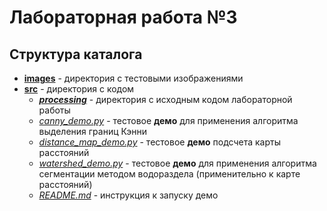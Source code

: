 # Лабораторная работа №3

## Структура каталога
* [__images__][images] - директория с тестовыми изображениями
* [__src__][src] - директория с кодом
    + [___processing___][processing] - директория с исходным кодом лабораторной работы
    + [_canny_demo.py_][canny_demo] - тестовое __демо__ для применения алгоритма выделения границ Кэнни
    + [_distance_map_demo.py_][dstmp_demo] - тестовое __демо__ подсчета карты расстояний
    + [_watershed_demo.py_][watershed_demo] - тестовое __демо__ для применения алгоритма сегментации методом водораздела (применительно к карте расстояний)
    + [_README.md_][instruction] - инструкция к запуску демо 

<!-- Links -->
[images]: https://github.com/AlibekovMurad5202/IP-practice/tree/master/lab_03/images (images)
[src]: https://github.com/AlibekovMurad5202/IP-practice/tree/master/lab_03/src (src)
[processing]: https://github.com/AlibekovMurad5202/IP-practice/tree/master/lab_03/src/processing (processing)
[instruction]: https://github.com/AlibekovMurad5202/IP-practice/blob/master/lab_03/src/README.md (launch)
[canny_demo]: https://github.com/AlibekovMurad5202/IP-practice/blob/master/lab_03/src/canny_demo.py (canny_demo)
[dstmp_demo]: https://github.com/AlibekovMurad5202/IP-practice/blob/master/lab_03/src/distance_map_demo.py (distance_map_demo)
[watershed_demo]: https://github.com/AlibekovMurad5202/IP-practice/blob/master/lab_03/src/watershed_demo.py (watershed_demo)